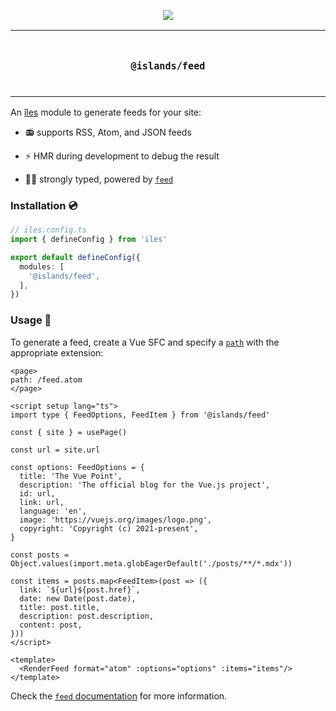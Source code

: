 <p align="center">
  <a href="https://iles-docs.netlify.app">
    <img src="https://github.com/ElMassimo/iles/blob/main/docs/images/banner.png"/>
  </a>
</p>

<p align="center">
<table>
<tbody>
<td align="center">
<br/>
<p align="center">
  <h3><samp>@islands/feed</samp></h3>
  <img width="2000" height="0">
</p>
</td>
</tbody>
</table>
</p>

[îles]: https://github.com/ElMassimo/iles
[routing]: https://iles-docs.netlify.app/guide/routing
[feed]: https://github.com/jpmonette/feed

An [îles] module to generate feeds for your site:

- 📻 supports RSS, Atom, and JSON feeds

- ⚡️ HMR during development to debug the result

- 💪🏼 strongly typed, powered by [`feed`][feed]

### Installation 💿

```ts
// iles.config.ts
import { defineConfig } from 'iles'

export default defineConfig({
  modules: [
    '@islands/feed',
  ],
})
```

### Usage 🚀

To generate a feed, create a Vue SFC and specify a [`path`][routing] with the appropriate
extension:

```
<page>
path: /feed.atom
</page>

<script setup lang="ts">
import type { FeedOptions, FeedItem } from '@islands/feed'

const { site } = usePage()

const url = site.url

const options: FeedOptions = {
  title: 'The Vue Point',
  description: 'The official blog for the Vue.js project',
  id: url,
  link: url,
  language: 'en',
  image: 'https://vuejs.org/images/logo.png',
  copyright: 'Copyright (c) 2021-present',
}

const posts = Object.values(import.meta.globEagerDefault('./posts/**/*.mdx'))

const items = posts.map<FeedItem>(post => ({
  link: `${url}${post.href}`,
  date: new Date(post.date),
  title: post.title,
  description: post.description,
  content: post,
}))
</script>

<template>
  <RenderFeed format="atom" :options="options" :items="items"/>
</template>
```

Check the [`feed` documentation][feed] for more information.
